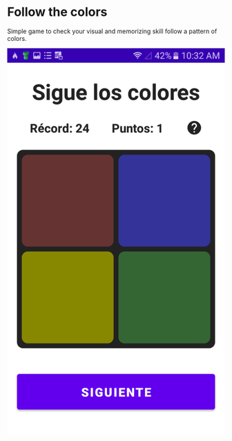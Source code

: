 # Follow the colors
Simple game to check your visual and memorizing skill follow a pattern of colors.

![Screenshot](screenshot/game_screenshot.png)